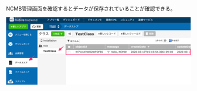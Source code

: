 NCMB管理画面を確認するとデータが保存されていることが確認できる。

![check_datastore](https://raw.githubusercontent.com/natsumo/KatacodaTest/master/testCourse/test01/img/check_datastore.png)
